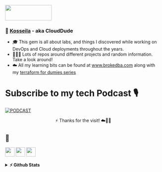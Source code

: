
<p align="justified"> <img src= "https://github.com/vimal-verma/vimal-verma/blob/v2/img/hello.gif" width="150" height="50" /> </p>
    <h3 align="justified"> 👋 <a href="https://github.com/brokedba">Kosseila</a> - aka CloudDude </h3>


- 🎓 This gem is all about labs, and things I discovered while working on DevOps and Cloud deployments throughout the years.
- 👨🏼‍🚀 Lots of repos around different projects and random information. Take a look around!
- ☁️ All my learning bits can be found at www.brokedba.com along with my [terraform for dumies series](http://www.brokedba.com/2021/12/my-terraform-labs-2021-cloud-recap.html)
# Subscribe to my tech Podcast 🎙
[![PODCAST](https://github-production-user-asset-6210df.s3.amazonaws.com/29458929/263514581-dcec469a-7e67-466e-ba92-d8ed5512ab1c.png)](https://podcasters.spotify.com/pod/show/techbeats) 
 <p align=center>
⚡ Thanks for the visit! ☁️🤙💪
 </p>

## 💬
[<img src="https://icon.vimalverma.in/img?tool=dev&acol=gold" width="30px">](https://dev.to/cloud_dud)
[<img src="https://icon.vimalverma.in/img?tool=twitter&acol=gold" width="30px">](https://twitter.com/brokedba)
[<img src="https://icon.vimalverma.in/img?tool=play-button&acol=gold" width="30px">](https://www.youtube.com/@Cloud_Dude)
<br>
<details>	
  <summary><b>⚡ Github Stats</b></summary>
<a href="https://github.com/anuraghazra/github-readme-stats">
  <img height=200 align="center" src="https://github-readme-stats.vercel.app/api?username=brokedba&icons=true&include_all_commits=true&theme=default&show_icons=true&rank_icon=github" />
</a>
</details>	
<!--
**brokedba/brokedba** is a ✨ _special_ ✨ repository because its `README.md` (this file) appears on your GitHub profile.

Here are some ideas to get you started:

- 🔭 I’m currently working on ...
- 🌱 I’m currently learning ...
- 👯 I’m looking to collaborate on ...
- 🤔 I’m looking for help with ...
- 💬 Ask me about ...
- 📫 How to reach me: ...
- 😄 Pronouns: ...
- ⚡ Fun fact: ...
<img src="https://media.giphy.com/media/hvRJCLFzcasrR4ia7z/giphy.gif" width="28">
![Top Langs](https://github-readme-stats.vercel.app/api/top-langs/?username=brokedba&hide_progress=true)
![brokedba's GitHub Stats](https://github-readme-stats.vercel.app/api?username=brokedba&icons=true&include_all_commits=true&theme=default&show_icons=true&rank_icon=github)
<a href="https://github.com/anuraghazra/convoychat">
  <img height=200 align="center" src="https://github-readme-stats.vercel.app/api/top-langs?username=brokedba&hide_progress=true&&hide=PLSQL,plpgSQL,Python&layout=compact&&card_width=320" />
</a>
 
-->
